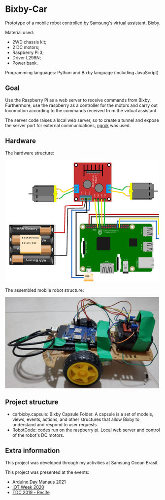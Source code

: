 # Bixby-Car
Prototype of a mobile robot controlled by Samsung's virtual assistant, Bixby. 

Material used:
- 2WD chassis kit;
- 2 DC motors;
- Raspberry Pi 3;
- Driver L298N;
- Power bank.

Programming languages: Python and Bixby language (including JavaScript)

## Goal
Use the Raspberry Pi as a web server to receive commands from Bixby. Furthermore, use the raspberry as a controller for the motors and carry out locomotion according to the commands received from the virtual assistant.

The server code raises a local web server, so to create a tunnel and expose the server port for external communications, [ngrok](https://ngrok.com/) was used.

## Hardware
The hardware structure:

<img src="images/scheme.png" alt="scheme" width="500"/>

The assembled mobile robot structure:

<img src="images/robot.PNG" alt="robot" width="500"/>

## Project structure
- carbixby.capsule: Bixby Capsule Folder. A capsule is a set of models, views, events, actions, and other structures that allow Bixby to understand and respond to user requests.
- RobotCode: codes run on the raspberry pi. Local web server and control of the robot's DC motors.

## Extra information
This project was developed through my activities at Samsung Ocean Brasil.

This project was presented at the events:
- [Arduino Day Manaus 2021](https://www.google.com/url?sa=i&url=https%3A%2F%2Fwww.sympla.com.br%2Farduino-day-manaus-21__1164006&psig=AOvVaw2rE1bwGn6smxoTRaQ7BW0G&ust=1698100969070000&source=images&cd=vfe&ved=0CBIQjhxqFwoTCNjx0JfdioIDFQAAAAAdAAAAABAE)
- [IOT Week 2020](https://www.instagram.com/p/CH7_SXjjYyl/?igshid=MmU2YjMzNjRlOQ==)
- [TDC 2019 - Recife](https://thedevconf.com/tdc/2019/recife/trilha-internet-das-coisas#descricao-132)
